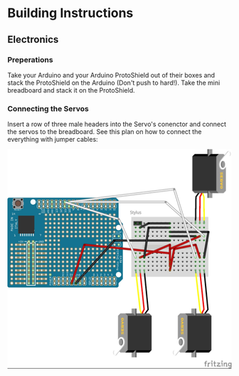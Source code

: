 Building Instructions
=====
Electronics
----

<h3>Preperations</h3>

Take your Arduino and your Arduino ProtoShield out of their boxes and stack the ProtoShield on the Arduino (Don't push to hard!). Take the mini breadboard and stack it on the ProtoShield.

<h3>Connecting the Servos</h3>

Insert a row of three male headers into the Servo's conenctor and connect the servos to the breadboard. See this plan on how to connect the everything with jumper cables:

![Connection plan](connectingplan.jpg)